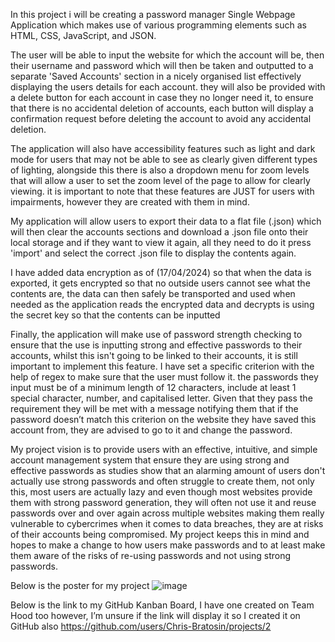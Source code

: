 In this project i will be creating a password manager Single Webpage Application which makes use of various programming elements such as HTML, CSS, JavaScript, and JSON. 


The user will be able to input the website for which the account will be, then their username and password which will then be taken and outputted to a separate 'Saved Accounts' section in a nicely organised list effectively displaying the users details for each account. they will also be provided with a delete button for each account in case they no longer need it, to ensure that there is no accidental deletion of accounts, each button will display a confirmation request before deleting the account to avoid any accidental deletion.



The application will also have accessibility features such as light and dark mode for users that may not be able to see as clearly given different types of lighting, alongside this there is also a dropdown menu for zoom levels that will allow a user to set the zoom level of the page to allow for clearly viewing. it is important to note that these features are JUST for users with impairments, however they are created with them in mind.



My application will allow users to export their data to a flat file (.json) which will then clear the accounts sections and download a .json file onto their local storage and if they want to view it again, all they need to do it press 'import' and select the correct .json file to display the contents again. 



I have added data encryption as of (17/04/2024) so that when the data is exported, it gets encrypted so that no outside users cannot see what the contents are, the data can then safely be transported and used when needed as the application reads the encrypted data and decrypts is using the secret key so that the contents can be inputted


  
Finally, the application will make use of password strength checking to ensure that the use is inputting strong and effective passwords to their accounts, whilst this isn't going to be linked to their accounts, it is still important to implement this feature. I have set a specific criterion with the help of regex to make sure that the user must follow it. the passwords they input must be of a minimum length of 12 characters, include at least 1 special character, number, and capitalised letter. Given that they pass the requirement they will be met with a message notifying them that if the password doesn’t match this criterion on the website they have saved this account from, they are advised to go to it and change the password.



My project vision is to provide users with an effective, intuitive, and simple account management system that ensure they are using strong and effective passwords as studies show that an alarming amount of users don't actually use strong passwords and often struggle to create them, not only this, most users are actually lazy and even though most websites provide them with strong password generation, they will often not use it and reuse passwords over and over again across multiple websites making them really vulnerable to cybercrimes when it comes to data breaches, they are at risks of their accounts being compromised. My project keeps this in mind and hopes to make a change to how users make passwords and to at least make them aware of the risks of re-using passwords and not using strong passwords.

Below is the poster for my project
![image](https://github.com/Chris-Bratosin/COMP1004-SPA/assets/146179390/3b73e916-7cbb-4fcb-a5b7-312c710625f2)




Below is the link to my GitHub Kanban Board, I have one created on Team Hood too however, I’m unsure if the link will display it so I created it on GitHub also
https://github.com/users/Chris-Bratosin/projects/2
